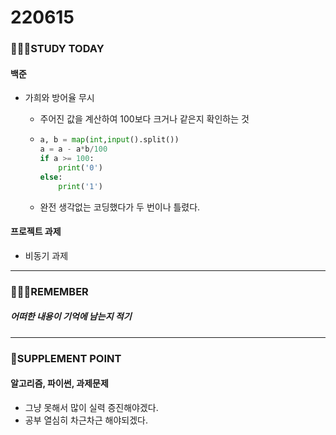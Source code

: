 # 220615

### 👨🏼‍🏫STUDY TODAY

#### 백준

- 가희와 방어율 무시
  - 주어진 값을 계산하여 100보다 크거나 같은지 확인하는 것
  
  - ```python
    a, b = map(int,input().split())
    a = a - a*b/100
    if a >= 100:
        print('0')
    else:
        print('1')
    ```
  
  - 완전 생각없는 코딩했다가 두 번이나 틀렸다.



#### 프로젝트 과제

- 비동기 과제

---

### 💆🏼‍♂️REMEMBER

##### 어떠한 내용이 기억에 남는지 적기

---

### 💫SUPPLEMENT POINT

#### 알고리즘, 파이썬, 과제문제

- 그냥 못해서 많이 실력 증진해야겠다.
- 공부 열심히 차근차근 해야되겠다.
